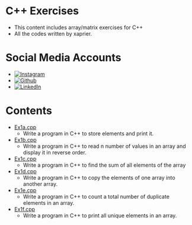 # C++ Exercises

- This content includes array/matrix exercises for C++
- All the codes written by xaprier.

Social Media Accounts
=============

- [![Instagram](https://github.com/hussainweb/hussainweb/blob/main/icons/instagram.png)](http://instagram.com/xaprier)
- [![Github](https://www.vectorlogo.zone/logos/github/github-ar21.svg)](http://github.com/xaprier)
- [![LinkedIn](https://github.com/hussainweb/hussainweb/blob/main/icons/linkedin.png)](https://www.linkedin.com/in/seymen-kalkan-819b01220/)

Contents
=============

- [Ex1a.cpp](https://github.com/xaprier/Cxx-Exercises/blob/master/Arrays/Ex1a.cpp)
    - Write a program in C++ to store elements and print it.
- [Ex1b.cpp](https://github.com/xaprier/Cxx-Exercises/blob/master/Arrays/Ex1b.cpp)
    - Write a program in C++ to read n number of values in an array and display it in reverse order.
- [Ex1c.cpp](https://github.com/xaprier/Cxx-Exercises/blob/master/Arrays/Ex1c.cpp)
    - Write a program in C++ to find the sum of all elements of the array
- [Ex1d.cpp](https://github.com/xaprier/Cxx-Exercises/blob/master/Arrays/Ex1d.cpp)
    - Write a program in C++ to copy the elements of one array into another array.
- [Ex1e.cpp](https://github.com/xaprier/Cxx-Exercises/blob/master/Arrays/Ex1e.cpp)
    - Write a program in C++ to count a total number of duplicate elements in an array.
- [Ex1f.cpp](https://github.com/xaprier/Cxx-Exercises/blob/master/Arrays/Ex1f.cpp)
    - Write a program in C++ to print all unique elements in an array.

